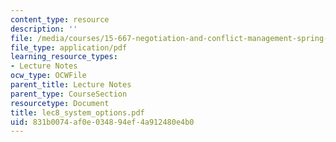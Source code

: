 ```yaml
---
content_type: resource
description: ''
file: /media/courses/15-667-negotiation-and-conflict-management-spring-2001/831b0074af0e034894ef4a912480e4b0_lec8_system_options.pdf
file_type: application/pdf
learning_resource_types:
- Lecture Notes
ocw_type: OCWFile
parent_title: Lecture Notes
parent_type: CourseSection
resourcetype: Document
title: lec8_system_options.pdf
uid: 831b0074-af0e-0348-94ef-4a912480e4b0
---
```

